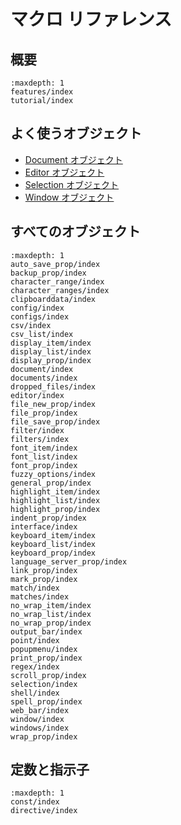 # マクロ リファレンス

## 概要

```{toctree}
:maxdepth: 1
features/index
tutorial/index
```

## よく使うオブジェクト

- [Document オブジェクト](document/index)
- [Editor オブジェクト](editor/index)
- [Selection オブジェクト](selection/index)
- [Window オブジェクト](window/index)

## すべてのオブジェクト

```{toctree}
:maxdepth: 1
auto_save_prop/index
backup_prop/index
character_range/index
character_ranges/index
clipboarddata/index
config/index
configs/index
csv/index
csv_list/index
display_item/index
display_list/index
display_prop/index
document/index
documents/index
dropped_files/index
editor/index
file_new_prop/index
file_prop/index
file_save_prop/index
filter/index
filters/index
font_item/index
font_list/index
font_prop/index
fuzzy_options/index
general_prop/index
highlight_item/index
highlight_list/index
highlight_prop/index
indent_prop/index
interface/index
keyboard_item/index
keyboard_list/index
keyboard_prop/index
language_server_prop/index
link_prop/index
mark_prop/index
match/index
matches/index
no_wrap_item/index
no_wrap_list/index
no_wrap_prop/index
output_bar/index
point/index
popupmenu/index
print_prop/index
regex/index
scroll_prop/index
selection/index
shell/index
spell_prop/index
web_bar/index
window/index
windows/index
wrap_prop/index
```


## 定数と指示子

```{toctree}
:maxdepth: 1
const/index
directive/index
```